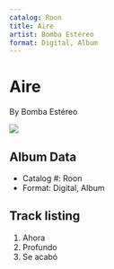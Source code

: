 ```yaml
---
catalog: Roon
title: Aire
artist: Bomba Estéreo
format: Digital, Album
---
```


# Aire

By Bomba Estéreo

![](../../assets/albumcovers/Bomba_Estéreo-Aire.png)

## Album Data

- Catalog #: Roon
- Format: Digital, Album


## Track listing


1. Ahora
2. Profundo
3. Se acabó

